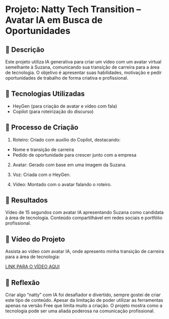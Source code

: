 # Projeto: Natty Tech Transition – Avatar IA em Busca de Oportunidades

## 📒 Descrição

Este projeto utiliza IA generativa para criar um vídeo com um avatar virtual semelhante à Suzana, comunicando sua transição de carreira para a área de tecnologia. O objetivo é apresentar suas habilidades, motivação e pedir oportunidades de trabalho de forma criativa e profissional.

## 🤖 Tecnologias Utilizadas

* HeyGen (para criação de avatar e vídeo com fala)
* Copilot (para roteirização do discurso)

## 🧐 Processo de Criação

1. Roteiro: Criado com auxílio do Copilot, destacando:

* Nome e transição de carreira
* Pedido de oportunidade para crescer junto com a empresa

2. Avatar: Gerado com base em uma imagem da Suzana.


3. Voz: Criada com o HeyGen.

4. Vídeo: Montado com o avatar falando o roteiro.


## 🚀 Resultados

Vídeo de 15 segundos com avatar IA apresentando Suzana como candidata à área de tecnologia.
Conteúdo compartilhável em redes sociais e portfólio profissional.

## 🎥 Vídeo do Projeto

Assista ao vídeo com avatar IA, onde apresento minha transição de carreira para a área de tecnologia:

[LINK PARA O VÍDEO AQUI](https://github.com/suzanacastilhoregio-source/lab-natty-or-not/commit/04f748b3fc44eb66bed37fd02f0578261611046b)

## 💭 Reflexão
Criar algo “natty” com IA foi desafiador e divertido, sempre gostei de criar este tipo de conteúdo. Apesar da limitação de poder utilizar as ferramentas apenas na versão Free que limita muito a criação. O projeto mostra como a tecnologia pode ser uma aliada poderosa na comunicação profissional. 
